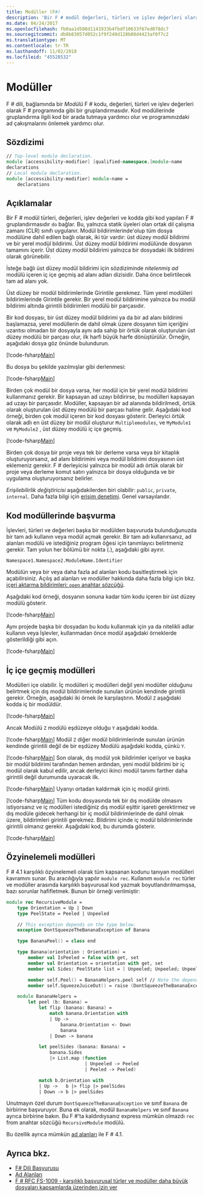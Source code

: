 ```yaml
---
title: Modüller (F#)
description: 'Bir F # modül değerleri, türleri ve işlev değerleri olarak F # programında gibi F # kodu, bir gruplandırma nasıl olduğunu öğrenin.'
ms.date: 04/24/2017
ms.openlocfilehash: fb0aa1d508d1141933b4fbdf10633f67ed078dc7
ms.sourcegitcommit: db8b83057d052c1f9f249d128b08d4423af0f7c2
ms.translationtype: MT
ms.contentlocale: tr-TR
ms.lasthandoff: 11/02/2018
ms.locfileid: "45528532"
---
```

# <a name="modules"></a>Modüller

F # dili, bağlamında bir *Modülü* F # kodu, değerleri, türleri ve işlev değerleri olarak F # programında gibi bir gruplandırmasıdır. Kod modüllerinde gruplandırma ilgili kod bir arada tutmaya yardımcı olur ve programınızdaki ad çakışmalarını önlemek yardımcı olur.

## <a name="syntax"></a>Sözdizimi

```fsharp
// Top-level module declaration.
module [accessibility-modifier] [qualified-namespace.]module-name
declarations
// Local module declaration.
module [accessibility-modifier] module-name =
    declarations
```

## <a name="remarks"></a>Açıklamalar

Bir F # modül türleri, değerleri, işlev değerleri ve kodda gibi kod yapıları F # gruplandırmasıdır `do` bağlar. Bu, yalnızca statik üyeleri olan ortak dil çalışma zamanı (CLR) sınıfı uygulanır. Modül bildirimlerinde'olup tüm dosya modülüne dahil edilen bağlı olarak, iki tür vardır: üst düzey modül bildirimi ve bir yerel modül bildirimi. Üst düzey modül bildirimi modülünde dosyanın tamamını içerir. Üst düzey modül bildirimi yalnızca bir dosyadaki ilk bildirimi olarak görünebilir.

İsteğe bağlı üst düzey modül bildirimi için sözdiziminde *nitelenmiş ad* modülü içeren iç içe geçmiş ad alanı adları dizisidir. Daha önce belirtilecek tam ad alanı yok.

Üst düzey bir modül bildirimlerinde Girintile gerekmez. Tüm yerel modülleri bildirimlerinde Girintile gerekir. Bir yerel modül bildirimine yalnızca bu modül bildirimi altında girintili bildirimleri modülü bir parçasıdır.

Bir kod dosyası, bir üst düzey modül bildirimi ya da bir ad alanı bildirimi başlamazsa, yerel modüllerin de dahil olmak üzere dosyanın tüm içeriğini uzantısı olmadan bir dosyayla aynı ada sahip bir örtük olarak oluşturulan üst düzey modülü bir parçası olur, ilk harfi büyük harfe dönüştürülür. Örneğin, aşağıdaki dosya göz önünde bulundurun.

[!code-fsharp[Main](../../../samples/snippets/fsharp/modules/snippet6601.fs)]

Bu dosya bu şekilde yazılmışlar gibi derlenmesi:

[!code-fsharp[Main](../../../samples/snippets/fsharp/modules/snippet6602.fs)]

Birden çok modül bir dosya varsa, her modül için bir yerel modül bildirimi kullanmanız gerekir. Bir kapsayan ad uzayı bildirirse, bu modülleri kapsayan ad uzayı bir parçasıdır. Modüller, kapsayan bir ad alanında bildirilmedi, örtük olarak oluşturulan üst düzey modülü bir parçası haline gelir. Aşağıdaki kod örneği, birden çok modül içeren bir kod dosyası gösterir. Derleyici örtük olarak adlı en üst düzey bir modül oluşturur `Multiplemodules`, ve `MyModule1` ve `MyModule2` , üst düzey modülü iç içe geçmiş.

[!code-fsharp[Main](../../../samples/snippets/fsharp/modules/snippet6603.fs)]

Birden çok dosya bir proje veya tek bir derleme varsa veya bir kitaplık oluşturuyorsanız, ad alanı bildirimini veya modül bildirimi dosyasının üst eklemeniz gerekir. F # derleyicisi yalnızca bir modül adı örtük olarak bir proje veya derleme komut satırı yalnızca bir dosya olduğunda ve bir uygulama oluşturuyorsanız belirler.

*Erişilebilirlik değiştiricisi* aşağıdakilerden biri olabilir: `public`, `private`, `internal`. Daha fazla bilgi için [erişim denetimi](access-control.md). Genel varsayılandır.

## <a name="referencing-code-in-modules"></a>Kod modüllerinde başvurma

İşlevleri, türleri ve değerleri başka bir modülden başvuruda bulunduğunuzda bir tam adı kullanın veya modül açmak gerekir. Bir tam adı kullanırsanız, ad alanları modülü ve istediğiniz program öğesi için tanımlayıcı belirtmeniz gerekir. Tam yolun her bölümü bir nokta (.), aşağıdaki gibi ayırır.

`Namespace1.Namespace2.ModuleName.Identifier`

Modülün veya bir veya daha fazla ad alanları kodu basitleştirmek için açabilirsiniz. Açılış ad alanları ve modüller hakkında daha fazla bilgi için bkz. [içeri aktarma bildirimleri: `open` anahtar sözcüğü](import-declarations-the-open-keyword.md).

Aşağıdaki kod örneği, dosyanın sonuna kadar tüm kodu içeren bir üst düzey modülü gösterir.

[!code-fsharp[Main](../../../samples/snippets/fsharp/modules/snippet6604.fs)]

Aynı projede başka bir dosyadan bu kodu kullanmak için ya da nitelikli adlar kullanın veya İşlevler, kullanmadan önce modül aşağıdaki örneklerde gösterildiği gibi açın.

[!code-fsharp[Main](../../../samples/snippets/fsharp/modules/snippet6605.fs)]

## <a name="nested-modules"></a>İç içe geçmiş modülleri

Modülleri içe olabilir. İç modülleri iç modülleri değil yeni modüller olduğunu belirtmek için dış modül bildirimlerinde sunulan ürünün kendinde girintili gerekir. Örneğin, aşağıdaki iki örnek ile karşılaştırın. Modül `Z` aşağıdaki kodda iç bir modüldür.

[!code-fsharp[Main](../../../samples/snippets/fsharp/modules/snippet6607.fs)]

Ancak Modülü `Z` modülü eşdüzeye olduğu `Y` aşağıdaki kodda.

[!code-fsharp[Main](../../../samples/snippets/fsharp/modules/snippet6608.fs)]
Modül `Z` diğer modül bildirimlerinde sunulan ürünün kendinde girintili değil de bir eşdüzey Modülü aşağıdaki kodda, çünkü `Y`.

[!code-fsharp[Main](../../../samples/snippets/fsharp/modules/snippet6609.fs)]
Son olarak, dış modül yok bildirimler içeriyor ve başka bir modül bildirimi tarafından hemen ardından, yeni modül bildirimi bir iç modül olarak kabul edilir, ancak derleyici ikinci modül tanımı farther daha girintili değil durumunda uyaracak ilk.

[!code-fsharp[Main](../../../samples/snippets/fsharp/modules/snippet6610.fs)]
Uyarıyı ortadan kaldırmak için iç modül girinti.

[!code-fsharp[Main](../../../samples/snippets/fsharp/modules/snippet6611.fs)]
Tüm kodu dosyasında tek bir dış modülde olmasını istiyorsanız ve iç modülleri istediğiniz dış modül eşittir işareti gerektirmez ve dış modüle gidecek herhangi bir iç modül bildirimlerinde de dahil olmak üzere, bildirimleri girintili gerekmez. Bildirimi içinde iç modül bildirimlerinde girintili olmanız gerekir. Aşağıdaki kod, bu durumda gösterir.

[!code-fsharp[Main](../../../samples/snippets/fsharp/modules/snippet6612.fs)]

## <a name="recursive-modules"></a>Özyinelemeli modülleri

F # 4.1 karşılıklı özyinelemeli olarak tüm kapsanan kodunu tanıyan modülleri kavramını sunar.  Bu aracılığıyla yapılır `module rec`.  Kullanım `module rec` türler ve modüller arasında karşılıklı başvurusal kod yazmak boyutlandırılmamışsa, bazı sorunlar hafifletmek.  Bunun bir örneği verilmiştir:

```fsharp
module rec RecursiveModule =
    type Orientation = Up | Down
    type PeelState = Peeled | Unpeeled

    // This exception depends on the type below.
    exception DontSqueezeTheBananaException of Banana

    type BananaPeel() = class end

    type Banana(orientation : Orientation) =
        member val IsPeeled = false with get, set
        member val Orientation = orientation with get, set
        member val Sides: PeelState list = [ Unpeeled; Unpeeled; Unpeeled; Unpeeled] with get, set

        member self.Peel() = BananaHelpers.peel self // Note the dependency on the BananaHelpers module.
        member self.SqueezeJuiceOut() = raise (DontSqueezeTheBananaException self) // This member depends on the exception above.

    module BananaHelpers =
        let peel (b: Banana) =
            let flip (banana: Banana) =
                match banana.Orientation with
                | Up -> 
                    banana.Orientation <- Down
                    banana
                | Down -> banana

            let peelSides (banana: Banana) =
                banana.Sides
                |> List.map (function
                             | Unpeeled -> Peeled
                             | Peeled -> Peeled)

            match b.Orientation with
            | Up ->   b |> flip |> peelSides
            | Down -> b |> peelSides
```

Unutmayın özel durum `DontSqueezeTheBananaException` ve sınıf `Banana` de birbirine başvuruyor.  Buna ek olarak, modül `BananaHelpers` ve sınıf `Banana` ayrıca birbirine bakın.  Bu F #'ta kaldırdıysanız express mümkün olmazdı `rec` from anahtar sözcüğü `RecursiveModule` modülü.

Bu özellik ayrıca mümkün [ad alanları](namespaces.md) ile F # 4.1.

## <a name="see-also"></a>Ayrıca bkz.

- [F# Dili Başvurusu](index.md)  
- [Ad Alanları](namespaces.md)  
- [F # RFC FS-1009 - karşılıklı başvurusal türler ve modüller daha büyük dosyaları kapsamlarda üzerinden izin ver](https://github.com/fsharp/fslang-design/blob/master/FSharp-4.1/FS-1009-mutually-referential-types-and-modules-single-scope.md)  
